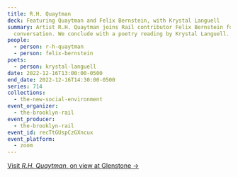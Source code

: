 ```yaml
---
title: R.H. Quaytman
deck: Featuring Quaytman and Felix Bernstein, with Krystal Languell
summary: Artist R.H. Quaytman joins Rail contributor Felix Bernstein for a
  conversation. We conclude with a poetry reading by Krystal Languell.
people:
  - person: r-h-quaytman
  - person: felix-bernstein
poets:
  - person: krystal-languell
date: 2022-12-16T13:00:00-0500
end_date: 2022-12-16T14:30:00-0500
series: 714
collections:
  - the-new-social-environment
event_organizer:
  - the-brooklyn-rail
event_producer:
  - the-brooklyn-rail
event_id: recTtGUspCzGXncux
event_platform:
  - zoom
---
```

[V﻿isit *R.H. Quaytman*, on view at Glenstone →](https://www.glenstone.org/art/exhibition/r-h-quaytman/)

[](https://www.glenstone.org/art/exhibition/r-h-quaytman/)